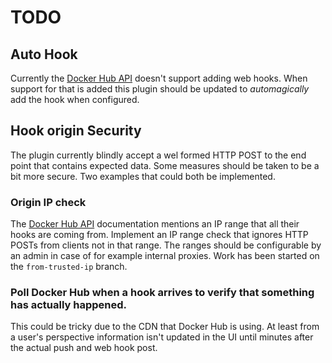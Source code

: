 # TODO

## Auto Hook

Currently the [Docker Hub API](https://docs.docker.com/docker-hub/repos/#webhooks) doesn't support adding web hooks. 
When support for that is added this plugin should be updated to *automagically* add the hook when configured.
 
## Hook origin Security

The plugin currently blindly accept a wel formed HTTP POST to the end point that contains expected data.
Some measures should be taken to be a bit more secure. Two examples that could both be implemented.
 
### Origin IP check

The [Docker Hub API](https://docs.docker.com/docker-hub/repos/#webhooks) documentation mentions an IP range that all their hooks are coming from.
Implement an IP range check that ignores HTTP POSTs from clients not in that range.
The ranges should be configurable by an admin in case of for example internal proxies.
Work has been started on the `from-trusted-ip` branch.

### Poll Docker Hub when a hook arrives to verify that something has actually happened.

This could be tricky due to the CDN that Docker Hub is using. At least from a user's perspective 
information isn't updated in the UI until minutes after the actual push and web hook post.
